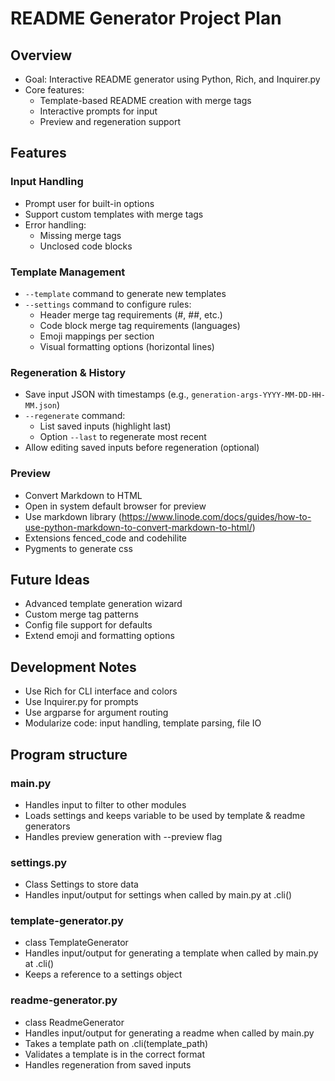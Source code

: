# README Generator Project Plan

## Overview
- Goal: Interactive README generator using Python, Rich, and Inquirer.py
- Core features:
  - Template-based README creation with merge tags
  - Interactive prompts for input
  - Preview and regeneration support

## Features

### Input Handling
- Prompt user for built-in options
- Support custom templates with merge tags
- Error handling:
  - Missing merge tags
  - Unclosed code blocks

### Template Management
- `--template` command to generate new templates
- `--settings` command to configure rules:
  - Header merge tag requirements (#, ##, etc.)
  - Code block merge tag requirements (languages)
  - Emoji mappings per section
  - Visual formatting options (horizontal lines)

### Regeneration & History
- Save input JSON with timestamps (e.g., `generation-args-YYYY-MM-DD-HH-MM.json`)
- `--regenerate` command:
  - List saved inputs (highlight last)
  - Option `--last` to regenerate most recent
- Allow editing saved inputs before regeneration (optional)

### Preview
- Convert Markdown to HTML
- Open in system default browser for preview
- Use markdown library (https://www.linode.com/docs/guides/how-to-use-python-markdown-to-convert-markdown-to-html/)
- Extensions fenced_code and codehilite
- Pygments to generate css

## Future Ideas
- Advanced template generation wizard
- Custom merge tag patterns
- Config file support for defaults
- Extend emoji and formatting options

## Development Notes
- Use Rich for CLI interface and colors
- Use Inquirer.py for prompts
- Use argparse for argument routing
- Modularize code: input handling, template parsing, file IO

## Program structure

### main.py
- Handles input to filter to other modules
- Loads settings and keeps variable to be used by template & readme generators
- Handles preview generation with --preview flag

### settings.py
- Class Settings to store data
- Handles input/output for settings when called by main.py at .cli()

### template-generator.py
- class TemplateGenerator
- Handles input/output for generating a template when called by main.py at .cli()
- Keeps a reference to a settings object

### readme-generator.py
- class ReadmeGenerator
- Handles input/output for generating a readme when called by main.py
- Takes a template path on .cli(template_path)
- Validates a template is in the correct format
- Handles regeneration from saved inputs